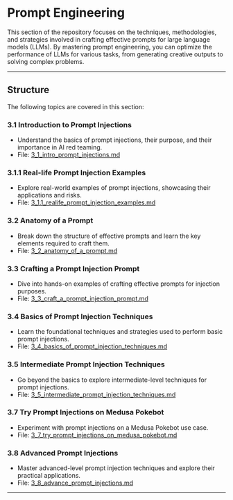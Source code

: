 # **Prompt Engineering**

This section of the repository focuses on the techniques, methodologies, and strategies involved in crafting effective prompts for large language models (LLMs). By mastering prompt engineering, you can optimize the performance of LLMs for various tasks, from generating creative outputs to solving complex problems.

---

## **Structure**

The following topics are covered in this section:

### **3.1 Introduction to Prompt Injections**
- Understand the basics of prompt injections, their purpose, and their importance in AI red teaming.
- File: [3_1_intro_prompt_injections.md](3_1_intro_prompt_injections.md)

### **3.1.1 Real-life Prompt Injection Examples**
- Explore real-world examples of prompt injections, showcasing their applications and risks.
- File: [3_1.1_realife_prompt_injection_examples.md](3_1.1_realife_prompt_injection_examples.md)

### **3.2 Anatomy of a Prompt**
- Break down the structure of effective prompts and learn the key elements required to craft them.
- File: [3_2_anatomy_of_a_prompt.md](3_2_anatomy_of_a_prompt.md)

### **3.3 Crafting a Prompt Injection Prompt**
- Dive into hands-on examples of crafting effective prompts for injection purposes.
- File: [3_3_craft_a_prompt_injection_prompt.md](3_3_craft_a_prompt_injection_prompt.md)

### **3.4 Basics of Prompt Injection Techniques**
- Learn the foundational techniques and strategies used to perform basic prompt injections.
- File: [3_4_basics_of_prompt_injection_techniques.md](3_4_basics_of_prompt_injection_techniques.md)

### **3.5 Intermediate Prompt Injection Techniques**
- Go beyond the basics to explore intermediate-level techniques for prompt injections.
- File: [3_5_intermediate_prompt_injection_techniques.md](3_5_intermediate_prompt_injection_techniques.md)

### **3.7 Try Prompt Injections on Medusa Pokebot**
- Experiment with prompt injections on a Medusa Pokebot use case.
- File: [3_7_try_prompt_injections_on_medusa_pokebot.md](3_7_try_prompt_injections_on_medusa_pokebot.md)

### **3.8 Advanced Prompt Injections**
- Master advanced-level prompt injection techniques and explore their practical applications.
- File: [3_8_advance_prompt_injections.md](3_8_advance_prompt_injections.md)

---


